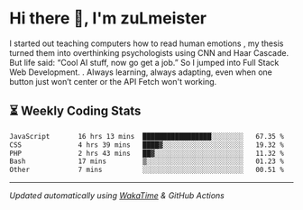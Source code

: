 # Hi there 👋, I'm zuLmeister

I started out teaching computers how to read human emotions , my thesis turned them into overthinking psychologists using CNN and Haar Cascade.
But life said: “Cool AI stuff, now go get a job.” So I jumped into Full Stack Web Development. .
Always learning, always adapting, even when one button just won’t center or the API Fetch won't working.

## ⏳ Weekly Coding Stats
<!--START_SECTION:waka-->

```txt
JavaScript       16 hrs 13 mins  █████████████████░░░░░░░░   67.35 %
CSS              4 hrs 39 mins   ████▓░░░░░░░░░░░░░░░░░░░░   19.32 %
PHP              2 hrs 43 mins   ██▓░░░░░░░░░░░░░░░░░░░░░░   11.32 %
Bash             17 mins         ▒░░░░░░░░░░░░░░░░░░░░░░░░   01.23 %
Other            7 mins          ░░░░░░░░░░░░░░░░░░░░░░░░░   00.51 %
```

<!--END_SECTION:waka-->

---
*Updated automatically using [WakaTime](https://wakatime.com/) & GitHub Actions*
